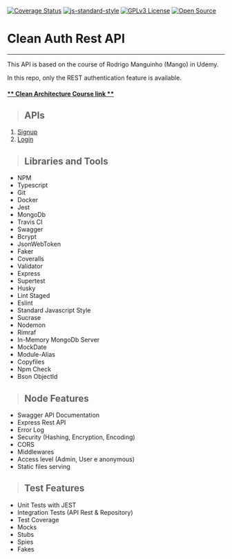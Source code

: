 [![Coverage Status](https://coveralls.io/repos/github/rafaelcbm/clean-auth-api/badge.svg)](https://coveralls.io/github/rafaelcbm/clean-auth-api)
[![js-standard-style](https://img.shields.io/badge/code%20style-standard-brightgreen.svg)](http://standardjs.com)
[![GPLv3 License](https://img.shields.io/badge/License-GPL%20v3-yellow.svg)](https://opensource.org/licenses/)
[![Open Source](https://badges.frapsoft.com/os/v1/open-source.svg?v=103)](https://opensource.org/)

# **Clean Auth Rest API**

---

This API is based on the course of Rodrigo Manguinho (Mango) in Udemy.

In this repo, only the REST authentication feature is available.

#### [** Clean Architecture Course link **](https://www.udemy.com/course/tdd-com-mango/?referralCode=B53CE5CA2B9AFA5A6FA1)

> ## APIs

1. [Signup](./requirements/signup.md)
2. [Login](./requirements/login.md)

> ## Libraries and Tools

- NPM
- Typescript
- Git
- Docker
- Jest
- MongoDb
- Travis CI
- Swagger
- Bcrypt
- JsonWebToken
- Faker
- Coveralls
- Validator
- Express
- Supertest
- Husky
- Lint Staged
- Eslint
- Standard Javascript Style
- Sucrase
- Nodemon
- Rimraf
- In-Memory MongoDb Server
- MockDate
- Module-Alias
- Copyfiles
- Npm Check
- Bson ObjectId

> ## Node Features

- Swagger API Documentation
- Express Rest API
- Error Log
- Security (Hashing, Encryption, Encoding)
- CORS
- Middlewares
- Access level (Admin, User e anonymous)
- Static files serving

> ## Test Features

- Unit Tests with JEST
- Integration Tests (API Rest & Repository)
- Test Coverage
- Mocks
- Stubs
- Spies
- Fakes
